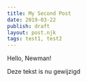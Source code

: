 ```yaml
---
title: My Second Post
date: 2019-03-22
publish: draft
layout: post.njk
tags: test1, test2
---
```


Hello, Newman!
<!-- more -->
Deze tekst is nu gewijzigd